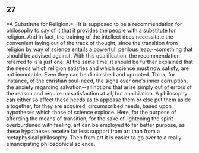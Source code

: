 ## 27

=A Substitute for Religion.=--It is supposed to be a recommendation for
philosophy to say of it that it provides the people with a substitute
for religion. And in fact, the training of the intellect does
necessitate the convenient laying out of the track of thought, since the
transition from religion by way of science entails a powerful, perilous
leap,--something that should be advised against. With this
qualification, the recommendation referred to is a just one. At the same
time, it should be further explained that the needs which religion
satisfies and which science must now satisfy, are not immutable. Even
they can be diminished and uprooted. Think, for instance, of the
christian soul-need, the sighs over one's inner corruption, the anxiety
regarding salvation--all notions that arise simply out of errors of the
reason and require no satisfaction at all, but annihilation. A
philosophy can either so affect these needs as to appease them or else
put them aside altogether, for they are acquired, circumscribed needs,
based upon hypotheses which those of science explode. Here, for the
purpose of affording the means of transition, for the sake of lightening
the spirit overburdened with feeling, art can be employed to far better
purpose, as these hypotheses receive far less support from art than from
a metaphysical philosophy. Then from art it is easier to go over to a
really emancipating philosophical science.


